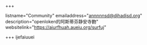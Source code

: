 +++

listname="Community"
emailaddress="annnnnsd@djhadjsd.org"
description="openloken的阿斯蒂芬静安寺覅"
websitelink="https://aiurfhuah.aueiu.org/surfuj"

+++
ijefaiuuei